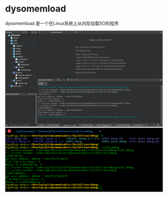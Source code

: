 # dysomemload

dysomemload 是一个在Linux系统上从内存加载SO的程序

![dysomemload_qtpro](screen/dysomemload_qtpro.png)
![mldll_qtrun](screen/mldll_qtrun.png)


